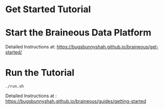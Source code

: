 # Get Started Tutorial

# Start the Braineous Data Platform

Detailed Instructions at: https://bugsbunnyshah.github.io/braineous/get-started/

# Run the Tutorial

```
./run.sh
```

Detailed Instructions at : https://bugsbunnyshah.github.io/braineous/guides/getting-started


